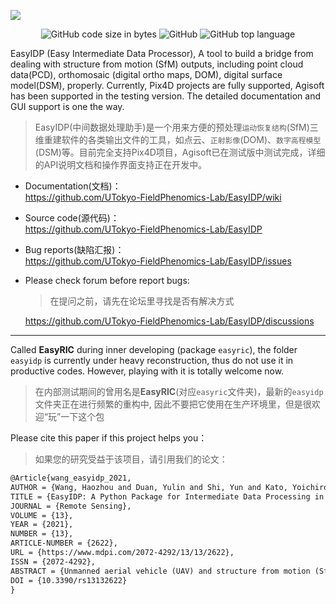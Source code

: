 ![](https://github.com/HowcanoeWang/EasyIDP/wiki/static/easyidp_head.svg)

<p align="center">
  <img alt="GitHub code size in bytes" src="https://img.shields.io/github/languages/code-size/UTokyo-FieldPhenomics-Lab/EasyIDP?style=plastic">
  <img alt="GitHub" src="https://img.shields.io/github/license/UTokyo-FieldPhenomics-Lab/EasyIDP?style=plastic">
  <img alt="GitHub top language" src="https://img.shields.io/github/languages/top/UTokyo-FieldPhenomics-Lab/EasyIDP?style=plastic">
</p>


EasyIDP (Easy Intermediate Data Processor), A tool to build a bridge from dealing with structure from motion (SfM) outputs, including point cloud data(PCD), orthomosaic (digital ortho maps, DOM), digital surface model(DSM), properly. Currently, Pix4D projects are fully supported, Agisoft has been supported in the testing version. The detailed documentation and GUI support is one the way.

> EasyIDP(中间数据处理助手)是一个用来方便的预处理`运动恢复结构`(SfM)三维重建软件的各类输出文件的工具，如点云、`正射影像`(DOM)、`数字高程模型`(DSM)等。目前完全支持Pix4D项目，Agisoft已在测试版中测试完成，详细的API说明文档和操作界面支持正在开发中。

* Documentation(文档)：    
  https://github.com/UTokyo-FieldPhenomics-Lab/EasyIDP/wiki
* Source code(源代码)：    
  https://github.com/UTokyo-FieldPhenomics-Lab/EasyIDP
* Bug reports(缺陷汇报)：    
  https://github.com/UTokyo-FieldPhenomics-Lab/EasyIDP/issues
* Please check forum before report bugs: 
  > 在提问之前，请先在论坛里寻找是否有解决方式     
  
  https://github.com/UTokyo-FieldPhenomics-Lab/EasyIDP/discussions

---

Called **EasyRIC** during inner developing (package `easyric`), the folder `easyidp` is currently under heavy reconstruction, thus do not use it in productive codes. However, playing with it is totally welcome now.

> 在内部测试期间的曾用名是**EasyRIC**(对应`easyric`文件夹)，最新的`easyidp`文件夹正在进行频繁的重构中, 因此不要把它使用在生产环境里，但是很欢迎“玩”一下这个包

Please cite this paper if this project helps you：

> 如果您的研究受益于该项目，请引用我们的论文：

```latex
@Article{wang_easyidp_2021,
AUTHOR = {Wang, Haozhou and Duan, Yulin and Shi, Yun and Kato, Yoichiro and Ninomiya, Seish and Guo, Wei},
TITLE = {EasyIDP: A Python Package for Intermediate Data Processing in UAV-Based Plant Phenotyping},
JOURNAL = {Remote Sensing},
VOLUME = {13},
YEAR = {2021},
NUMBER = {13},
ARTICLE-NUMBER = {2622},
URL = {https://www.mdpi.com/2072-4292/13/13/2622},
ISSN = {2072-4292},
ABSTRACT = {Unmanned aerial vehicle (UAV) and structure from motion (SfM) photogrammetry techniques are widely used for field-based, high-throughput plant phenotyping nowadays, but some of the intermediate processes throughout the workflow remain manual. For example, geographic information system (GIS) software is used to manually assess the 2D/3D field reconstruction quality and cropping region of interests (ROIs) from the whole field. In addition, extracting phenotypic traits from raw UAV images is more competitive than directly from the digital orthomosaic (DOM). Currently, no easy-to-use tools are available to implement previous tasks for commonly used commercial SfM software, such as Pix4D and Agisoft Metashape. Hence, an open source software package called easy intermediate data processor (EasyIDP; MIT license) was developed to decrease the workload in intermediate data processing mentioned above. The functions of the proposed package include 1) an ROI cropping module, assisting in reconstruction quality assessment and cropping ROIs from the whole field, and 2) an ROI reversing module, projecting ROIs to relative raw images. The result showed that both cropping and reversing modules work as expected. Moreover, the effects of ROI height selection and reversed ROI position on raw images to reverse calculation were discussed. This tool shows great potential for decreasing workload in data annotation for machine learning applications.},
DOI = {10.3390/rs13132622}
}
```
